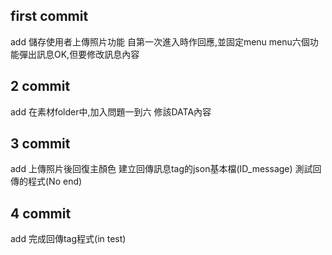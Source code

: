 ## first commit
add 儲存使用者上傳照片功能 
    自第一次進入時作回應,並固定menu
    menu六個功能彈出訊息OK,但要修改訊息內容
## 2 commit
add 在素材folder中,加入問題一到六
    修該DATA內容
## 3 commit
add 上傳照片後回復主顏色
    建立回傳訊息tag的json基本檔(ID_message)
    測試回傳的程式(No end)
## 4 commit
add 完成回傳tag程式(in test)

